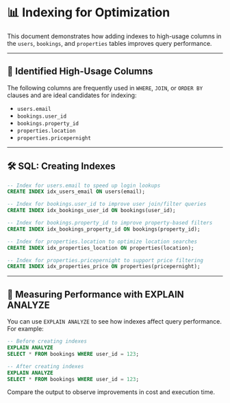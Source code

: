 # 📊 Indexing for Optimization

This document demonstrates how adding indexes to high-usage columns in the `users`, `bookings`, and `properties` tables improves query performance.

---

## 🎯 Identified High-Usage Columns

The following columns are frequently used in `WHERE`, `JOIN`, or `ORDER BY` clauses and are ideal candidates for indexing:

- `users.email`
- `bookings.user_id`
- `bookings.property_id`
- `properties.location`
- `properties.pricepernight`

---

## 🛠️ SQL: Creating Indexes

```sql
-- Index for users.email to speed up login lookups
CREATE INDEX idx_users_email ON users(email);

-- Index for bookings.user_id to improve user join/filter queries
CREATE INDEX idx_bookings_user_id ON bookings(user_id);

-- Index for bookings.property_id to improve property-based filters
CREATE INDEX idx_bookings_property_id ON bookings(property_id);

-- Index for properties.location to optimize location searches
CREATE INDEX idx_properties_location ON properties(location);

-- Index for properties.pricepernight to support price filtering
CREATE INDEX idx_properties_price ON properties(pricepernight);
```

---

## 🧪 Measuring Performance with EXPLAIN ANALYZE

You can use `EXPLAIN ANALYZE` to see how indexes affect query performance. For example:

```sql
-- Before creating indexes
EXPLAIN ANALYZE
SELECT * FROM bookings WHERE user_id = 123;

-- After creating indexes
EXPLAIN ANALYZE
SELECT * FROM bookings WHERE user_id = 123;
```

Compare the output to observe improvements in cost and execution time.
